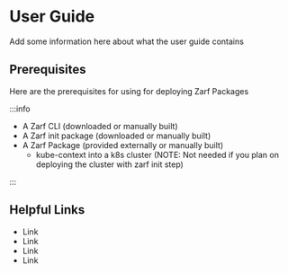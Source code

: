 # User Guide

Add some information here about what the user guide contains

## Prerequisites

Here are the prerequisites for using for deploying Zarf Packages

:::info

- A Zarf CLI (downloaded or manually built)
- A Zarf init package (downloaded or manually built)
- A Zarf Package (provided externally or manually built)
  - kube-context into a k8s cluster (NOTE: Not needed if you plan on deploying the cluster with zarf init step)

:::

## Helpful Links

- Link
- Link
- Link
- Link
